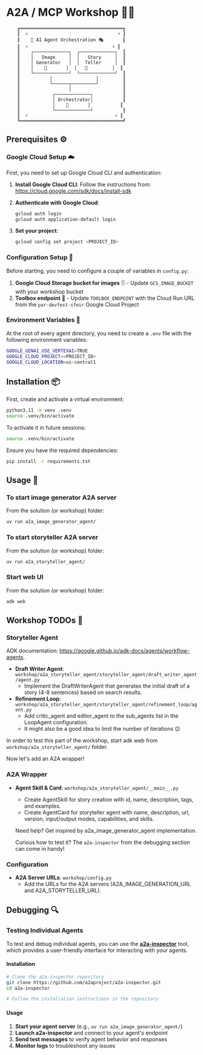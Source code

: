 # A2A / MCP Workshop 🤖✨

```
    ╔══════════════════════════════════════╗
    ║  ⚡                                 ⚡ ║
    ║    🤖 AI Agent Orchestration 🎭       ║
    ║  ⚡                               ⚡ ║
    ║    ┌─────────────┐  ┌─────────────┐  ║
    ║    │   Image     │  │   Story     │  ║
    ║    │ Generator   │  │  Teller     │  ║
    ║    │    🎨       │  │   📖         │  ║
    ║    └─────────────┘  └─────────────┘  ║
    ║           │                │         ║
    ║           └──────┬─────────┘         ║
    ║                  │                   ║
    ║            ┌─────────────┐           ║
    ║            │ Orchestrator│           ║
    ║            │    🎯       │           ║
    ║            └─────────────┘           ║
    ║  ⚡                                ⚡ ║
    ╚══════════════════════════════════════╝
```

## Prerequisites ⚙️

### Google Cloud Setup ☁️

First, you need to set up Google Cloud CLI and authentication:

1. **Install Google Cloud CLI**:
   Follow the instructions from: https://cloud.google.com/sdk/docs/install-sdk

2. **Authenticate with Google Cloud**:
   ```bash
   gcloud auth login
   gcloud auth application-default login
   ```

3. **Set your project**:
   ```bash
   gcloud config set project <PROJECT_ID>
   ```

### Configuration Setup 🔧

Before starting, you need to configure a couple of variables in `config.py`:

1. **Google Cloud Storage bucket for images** 🗄️ - Update `GCS_IMAGE_BUCKET` with your workshop bucket
2. **Toolbox endpoint** 🔧 - Update `TOOLBOX_ENDPOINT` with the Cloud Run URL from the `par-devfest-sfeir` Google Cloud Project

### Environment Variables 🔐

At the root of every agent directory, you need to create a `.env` file with the following environment variables:

```bash
GOOGLE_GENAI_USE_VERTEXAI=TRUE
GOOGLE_CLOUD_PROJECT=<PROJECT_ID>
GOOGLE_CLOUD_LOCATION=us-central1
```

## Installation 📦

First, create and activate a virtual environment:

```bash
python3.11 -m venv .venv
source .venv/bin/activate
```

To activate it in future sessions:

```bash
source .venv/bin/activate
```

Ensure you have the required dependencies:

```bash
pip install -r requirements.txt
```

## Usage 🚀

### To start image generator A2A server
From the solution (or workshop) folder:
```bash
uv run a2a_image_generator_agent/
```

### To start storyteller A2A server
From the solution (or workshop) folder:
```bash
uv run a2a_storyteller_agent/
```

### Start web UI
From the solution (or workshop) folder:
```bash
adk web
```

## Workshop TODOs 📝

### Storyteller Agent
ADK documentation: https://google.github.io/adk-docs/agents/workflow-agents.
- **Draft Writer Agent**: `workshop/a2a_storyteller_agent/storyteller_agent/draft_writer_agent/agent.py`
  - Implement the DraftWriterAgent that generates the initial draft of a story (4-8 sentences) based on search results.
- **Refinement Loop**: `workshop/a2a_storyteller_agent/storyteller_agent/refinement_loop/agent.py`
  - Add critic_agent and editor_agent to the sub_agents list in the LoopAgent configuration.
  - It might also be a good idea to limit the number of iterations 😉 

In order to test this part of the workshop, start adk web from `workshop/a2a_storyteller_agent/` folder.

Now let's add an A2A wrapper!

### A2A Wrapper
- **Agent Skill & Card**: `workshop/a2a_storyteller_agent/__main__.py`
  - Create AgentSkill for story creation with id, name, description, tags, and examples.
  - Create AgentCard for storyteller agent with name, description, url, version, input/output modes, capabilities, and skills.
  
  Need help? Get inspired by a2a_image_generator_agent implementation.

  Curious how to test it? The `a2a-inspector` from the debugging section can come in handy!

### Configuration
- **A2A Server URLs**: `workshop/config.py`
  - Add the URLs for the A2A servers (A2A_IMAGE_GENERATION_URL and A2A_STORYTELLER_URL).

## Debugging 🔍

### Testing Individual Agents

To test and debug individual agents, you can use the **[a2a-inspector](https://github.com/a2aproject/a2a-inspector)** tool, which provides a user-friendly interface for interacting with your agents.

#### Installation
```bash
# Clone the a2a-inspector repository
git clone https://github.com/a2aproject/a2a-inspector.git
cd a2a-inspector

# Follow the installation instructions in the repository
```

#### Usage
1. **Start your agent server** (e.g., `uv run a2a_image_generator_agent/`)
2. **Launch a2a-inspector** and connect to your agent's endpoint
3. **Send test messages** to verify agent behavior and responses
4. **Monitor logs** to troubleshoot any issues

